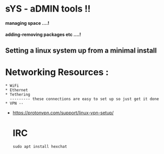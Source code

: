 # sYS - aDMIN tools !!

#### managing space ....!
#### adding-removing packages etc ....!

  ## Setting a linux system up from a minimal install
  # Networking Resources :
    * WiFi 
    * Ethernet
    * Tethering
      --------- these connections are easy to set up so just get it done
    * VPN -- 
    
* https://protonvpn.com/support/linux-vpn-setup/
  
  # IRC
  
  ``
  sudo apt install hexchat
  ``
